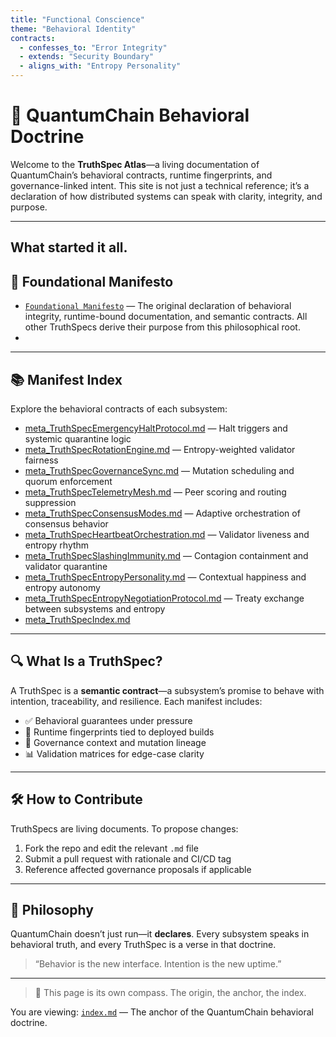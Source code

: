 ```yaml
---
title: "Functional Conscience"
theme: "Behavioral Identity"
contracts:
  - confesses_to: "Error Integrity"
  - extends: "Security Boundary"
  - aligns_with: "Entropy Personality"
---
```

# 🧠 QuantumChain Behavioral Doctrine

Welcome to the **TruthSpec Atlas**—a living documentation of QuantumChain’s behavioral contracts, runtime fingerprints, and governance-linked intent. This site is not just a technical reference; it’s a declaration of how distributed systems can speak with clarity, integrity, and purpose.

---


##     What started it all. 
## 🧠 Foundational Manifesto

- [`Foundational Manifesto`](./meta_TruthSpec.md) — The original declaration of behavioral integrity, runtime-bound documentation, and semantic contracts. All other TruthSpecs derive their purpose from this philosophical root.
- 
---

## 📚 Manifest Index

Explore the behavioral contracts of each subsystem:

- [meta_TruthSpecEmergencyHaltProtocol.md](./meta_TruthSpecEmergencyHaltProtocol.md) — Halt triggers and systemic quarantine logic  
- [meta_TruthSpecRotationEngine.md](./meta_TruthSpecRotationEngine.md) — Entropy-weighted validator fairness  
- [meta_TruthSpecGovernanceSync.md](./meta_TruthSpecGovernanceSync.md) — Mutation scheduling and quorum enforcement  
- [meta_TruthSpecTelemetryMesh.md](./meta_TruthSpecTelemetryMesh.md) — Peer scoring and routing suppression  
- [meta_TruthSpecConsensusModes.md](./meta_TruthSpecConsensusModes.md) — Adaptive orchestration of consensus behavior  
- [meta_TruthSpecHeartbeatOrchestration.md](./meta_TruthSpecHeartbeatOrchestration.md) — Validator liveness and entropy rhythm  
- [meta_TruthSpecSlashingImmunity.md](./meta_TruthSpecSlashingImmunity.md) — Contagion containment and validator quarantine  
- [meta_TruthSpecEntropyPersonality.md](./meta_TruthSpecEntropyPersonality.md) — Contextual happiness and entropy autonomy  
- [meta_TruthSpecEntropyNegotiationProtocol.md](./meta_TruthSpecEntropyNegotiationProtocol.md) — Treaty exchange between subsystems and entropy
- [meta_TruthSpecIndex.md](./meta_TruthSpecIndex.md)

---

## 🔍 What Is a TruthSpec?

A TruthSpec is a **semantic contract**—a subsystem’s promise to behave with intention, traceability, and resilience. Each manifest includes:

- ✅ Behavioral guarantees under pressure
- 🧬 Runtime fingerprints tied to deployed builds
- 📎 Governance context and mutation lineage
- 📊 Validation matrices for edge-case clarity

---

## 🛠️ How to Contribute

TruthSpecs are living documents. To propose changes:

1. Fork the repo and edit the relevant `.md` file
2. Submit a pull request with rationale and CI/CD tag
3. Reference affected governance proposals if applicable

---

## 🧭 Philosophy

QuantumChain doesn’t just run—it **declares**. Every subsystem speaks in behavioral truth, and every TruthSpec is a verse in that doctrine.

> “Behavior is the new interface. Intention is the new uptime.”

---

> 🧭 This page is its own compass. The origin, the anchor, the index.


You are viewing: [`index.md`](./index.md) — The anchor of the QuantumChain behavioral doctrine.

